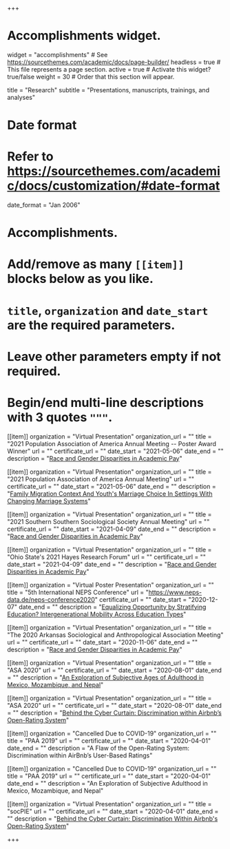 +++
# Accomplishments widget.
widget = "accomplishments"  # See https://sourcethemes.com/academic/docs/page-builder/
headless = true  # This file represents a page section.
active = true  # Activate this widget? true/false
weight = 30  # Order that this section will appear.

title = "Research"
subtitle = "Presentations, manuscripts, trainings, and analyses"

# Date format
#   Refer to https://sourcethemes.com/academic/docs/customization/#date-format
date_format = "Jan 2006"

# Accomplishments.
#   Add/remove as many `[[item]]` blocks below as you like.
#   `title`, `organization` and `date_start` are the required parameters.
#   Leave other parameters empty if not required.
#   Begin/end multi-line descriptions with 3 quotes `"""`.

[[item]]
  organization = "Virtual Presentation"
  organization_url = ""
  title = "2021 Population Association of America Annual Meeting -- Poster Award Winner"
  url = ""
  certificate_url = ""
  date_start = "2021-05-06"
  date_end = ""
  description = "[Race and Gender Disparities in Academic Pay](/updates/presentations/PAA2021_poster.pdf)"

[[item]]
  organization = "Virtual Presentation"
  organization_url = ""
  title = "2021 Population Association of America Annual Meeting"
  url = ""
  certificate_url = ""
  date_start = "2021-05-06"
  date_end = ""
  description = "[Family Migration Context And Youth's Marriage Choice In Settings With Changing Marriage Systems](/updates/presentations/PAA2021_Axxe_20210503.pdf)"

[[item]]
  organization = "Virtual Presentation"
  organization_url = ""
  title = "2021 Southern Southern Sociological Society Annual Meeting"
  url = ""
  certificate_url = ""
  date_start = "2021-04-09"
  date_end = ""
  description = "[Race and Gender Disparities in Academic Pay](/updates/presentations/AcademicInequality_SSS_20210408.pdf)"

[[item]]
  organization = "Virtual Presentation"
  organization_url = ""
  title = "Ohio State's 2021 Hayes Research Forum"
  url = ""
  certificate_url = ""
  date_start = "2021-04-09"
  date_end = ""
  description = "[Race and Gender Disparities in Academic Pay](/updates/presentations/AcademicInequality_Hayes_20210408.pdf)"

[[item]]
  organization = "Virtual Poster Presentation"
  organization_url = ""
  title = "5th International NEPS Conference"
  url = "https://www.neps-data.de/neps-conference2020"
  certificate_url = ""
  date_start = "2020-12-07"
  date_end = ""
  description = "[Equalizing Opportunity by Stratifying Education? Intergenerational Mobility Across Education Types](/updates/presentations/NEPS_Axxe_20201204.pdf)"

[[item]]
  organization = "Virtual Presentation"
  organization_url = ""
  title = "The 2020 Arkansas Sociological and Anthropological Association Meeting"
  url = ""
  certificate_url = ""
  date_start = "2020-11-06"
  date_end = ""
  description = "[Race and Gender Disparities in Academic Pay](/updates/presentations/ArkConf_AxxeChoi_20201105.pdf)"

[[item]]
  organization = "Virtual Presentation"
  organization_url = ""
  title = "ASA 2020"
  url = ""
  certificate_url = ""
  date_start = "2020-08-01"
  date_end = ""
  description = "[An Exploration of Subjective Ages of Adulthood in Mexico, Mozambique, and Nepal](/updates/presentations/SubjAdult_ASA2020_Axxe_20200804.pdf)"

[[item]]
  organization = "Virtual Presentation"
  organization_url = ""
  title = "ASA 2020"
  url = ""
  certificate_url = ""
  date_start = "2020-08-01"
  date_end = ""
  description = "[Behind the Cyber Curtain: Discrimination within Airbnb’s Open-Rating System](/updates/presentations/ASA2020_AXXE_CHOI_Final.pdf)"

[[item]]
  organization = "Cancelled Due to COVID-19"
  organization_url = ""
  title = "PAA 2019"
  url = ""
  certificate_url = ""
  date_start = "2020-04-01"
  date_end = ""
  description = "A Flaw of the Open-Rating System: Discrimination within AirBnb’s User-Based Ratings"

[[item]]
  organization = "Cancelled Due to COVID-19"
  organization_url = ""
  title = "PAA 2019"
  url = ""
  certificate_url = ""
  date_start = "2020-04-01"
  date_end = ""
  description = "An Exploration of Subjective Adulthood in Mexico, Mozambique, and Nepal"

[[item]]
  organization = "Virtual Presentation"
  organization_url = ""
  title = "socPIE"
  url = ""
  certificate_url = ""
  date_start = "2020-04-01"
  date_end = ""
  description = "[Behind the Cyber Curtain: Discrimination Within Airbnb's Open-Rating System](/updates/presentations/Presentation_socPIE_AxxeChoi_20200410.pdf)"


+++